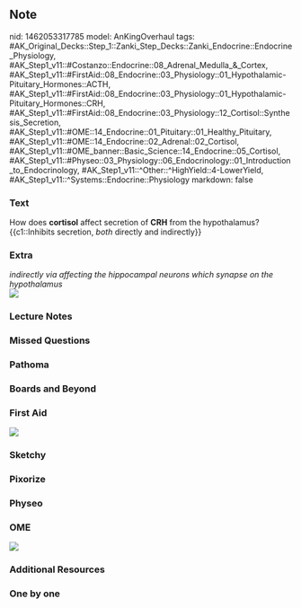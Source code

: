 ## Note
nid: 1462053317785
model: AnKingOverhaul
tags: #AK_Original_Decks::Step_1::Zanki_Step_Decks::Zanki_Endocrine::Endocrine_Physiology, #AK_Step1_v11::#Costanzo::Endocrine::08_Adrenal_Medulla_&_Cortex, #AK_Step1_v11::#FirstAid::08_Endocrine::03_Physiology::01_Hypothalamic-Pituitary_Hormones::ACTH, #AK_Step1_v11::#FirstAid::08_Endocrine::03_Physiology::01_Hypothalamic-Pituitary_Hormones::CRH, #AK_Step1_v11::#FirstAid::08_Endocrine::03_Physiology::12_Cortisol::Synthesis_Secretion, #AK_Step1_v11::#OME::14_Endocrine::01_Pituitary::01_Healthy_Pituitary, #AK_Step1_v11::#OME::14_Endocrine::02_Adrenal::02_Cortisol, #AK_Step1_v11::#OME_banner::Basic_Science::14_Endocrine::05_Cortisol, #AK_Step1_v11::#Physeo::03_Physiology::06_Endocrinology::01_Introduction_to_Endocrinology, #AK_Step1_v11::^Other::^HighYield::4-LowerYield, #AK_Step1_v11::^Systems::Endocrine::Physiology
markdown: false

### Text
<div>
  How does <b>cortisol</b> affect secretion of <b>CRH</b> from the
  hypothalamus?
</div>
<div>
  {{c1::Inhibits secretion, <i>both</i> directly and indirectly}}
</div>

### Extra
<div>
  <i>indirectly via affecting the hippocampal neurons which synapse
  on the hypothalamus</i>
</div>
<div>
  <i><img src="paste-501944237949283.jpg"></i>
</div>

### Lecture Notes


### Missed Questions


### Pathoma


### Boards and Beyond


### First Aid
<img src="tmp5sDZF8.png">

### Sketchy


### Pixorize


### Physeo


### OME
<div class="ome-widget">
  <a href=
  "https://onlinemeded.org/spa/endocrine/cortisol/acquire?ref=anki">
  <img src="_OME_AnkiFlashcards_Lesson_2.png"></a>
</div>

### Additional Resources


### One by one

